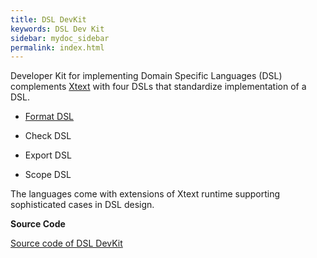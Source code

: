 ```yaml
---
title: DSL DevKit
keywords: DSL Dev Kit
sidebar: mydoc_sidebar
permalink: index.html
---
```


Developer Kit for implementing Domain Specific Languages (DSL) complements [Xtext](http://www.eclipse.org/Xtext/) 
with four DSLs that standardize implementation of a DSL. 

- [Format DSL](format.html)

- Check DSL

- Export DSL

- Scope DSL

The languages come with extensions of Xtext runtime supporting sophisticated cases in DSL design.

**Source Code**

[Source code of DSL DevKit](https://github.com/dsldevkit/dsl-devkit)